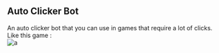 Auto Clicker Bot
--
An auto clicker bot that you can use in games that require a lot of clicks.<br/>
Like this game :<br/>
![a](https://user-images.githubusercontent.com/76072666/166520075-e9864832-78c3-4ee5-becc-a1043a53c6c6.png)
